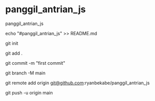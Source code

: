 # panggil_antrian_js
panggil_antrian_js

echo "#panggil_antrian_js" >> README.md 

git init

git add .

git commit -m "first commit"

git branch -M main

git remote add origin git@github.com:ryanbekabe/panggil_antrian_js

git push -u origin main


